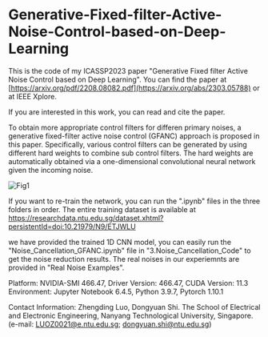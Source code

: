 # Generative-Fixed-filter-Active-Noise-Control-based-on-Deep-Learning

This is the code of my ICASSP2023 paper "Generative Fixed filter Active Noise Control based on Deep Learning". You can find the paper at [https://arxiv.org/pdf/2208.08082.pdf](https://arxiv.org/abs/2303.05788) or at IEEE Xplore.

If you are interested in this work, you can read and cite the paper.

To obtain more appropriate control filters for differen primary noises, a generative fixed-filter active noise control (GFANC) approach is proposed in this paper. Specifically, various control filters can be generated by using different hard weights to combine sub control filters. The hard weights are automatically obtained via a one-dimensional convolutional neural network given the incoming noise.

![Fig1](https://github.com/Luo-Zhengding/GFANC/assets/95018034/26dcc6c0-439e-47d8-8c5f-c496ab5a806a)


If you want to re-train the network, you can run the ".ipynb" files in the three folders in order. The entire training dataset is available at https://researchdata.ntu.edu.sg/dataset.xhtml?persistentId=doi:10.21979/N9/ETJWLU

we have provided the trained 1D CNN model, you can easily run the "Noise_Cancellation_GFANC.ipynb" file in "3.Noise_Cancellation_Code" to get the noise reduction results. The real noises in our experiemnts are provided in "Real Noise Examples".

Platform: NVIDIA-SMI 466.47, Driver Version: 466.47, CUDA Version: 11.3
Environment: Jupyter Notebook 6.4.5, Python 3.9.7, Pytorch 1.10.1

Contact Information: Zhengding Luo, Dongyuan Shi. The School of Electrical and Electronic Engineering, Nanyang Technological University, Singapore. (e-mail: LUOZ0021@e.ntu.edu.sg; dongyuan.shi@ntu.edu.sg)
